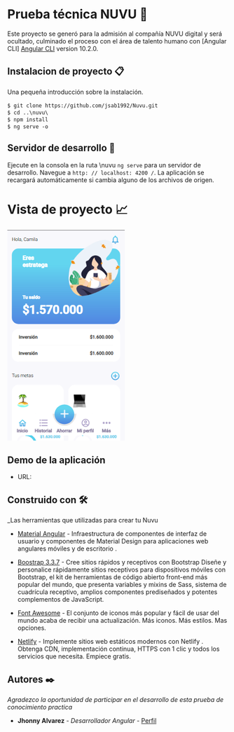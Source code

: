 # Prueba técnica NUVU 🚀


Este proyecto se generó para la admisión al compañía NUVU digital y será ocultado, culminado el proceso con el área de talento humano con [Angular CLI]  [Angular CLI](https://github.com/angular/angular-cli) version 10.2.0.

## Instalacion de proyecto 📋

Una pequeña introducción sobre la instalación. 
```
$ git clone https://github.com/jsab1992/Nuvu.git
$ cd ..\nuvu\
$ npm install
$ ng serve -o 
```

## Servidor de desarrollo 🔧

Ejecute en la consola en la ruta \nuvu `ng serve` para un servidor de desarrollo. Navegue a `http: // localhost: 4200 /`. La aplicación se recargará automáticamente si cambia alguno de los archivos de origen.

# Vista de proyecto 📈

![alt text](https://github.com/jsab1992/Nuvu/blob/master/src/Nuvu.png)

## Demo de la aplicación

* URL: 

## 





## Construido con 🛠️

_Las herramientas que utilizadas para crear tu Nuvu

* [Material Angular](https://material.angular.io/) - Infraestructura de componentes de interfaz de usuario y componentes de Material Design para aplicaciones web angulares móviles y de escritorio .
 

* [Boostrap 3.3.7](https://getbootstrap.com/) - Cree sitios rápidos y receptivos con Bootstrap
Diseñe y personalice rápidamente sitios receptivos para dispositivos móviles con Bootstrap, el kit de herramientas de código abierto front-end más popular del mundo, que presenta variables y mixins de Sass, sistema de cuadrícula receptivo, amplios componentes prediseñados y potentes complementos de JavaScript.
* [Font Awesome](https://fontawesome.com/) - El conjunto de iconos más popular y fácil de usar del mundo acaba de recibir una actualización. Más iconos. Más estilos. Mas opciones.
* [Netlify](https://app.netlify.com/) - Implemente sitios web estáticos modernos con Netlify . Obtenga CDN, implementación continua, HTTPS con 1 clic y todos los servicios que necesita. Empiece gratis.


## Autores ✒️

_Agradezco la oportunidad de participar en el desarrollo de esta prueba de conocimiento practica_

* **Jhonny Alvarez** - *Desarrollador Angular* - [Perfil](https://github.com/jsab1992/Banco-Bogota/tree/main/src/assets/CV/CV%20Jhonny%20Alvarez.pdf)
